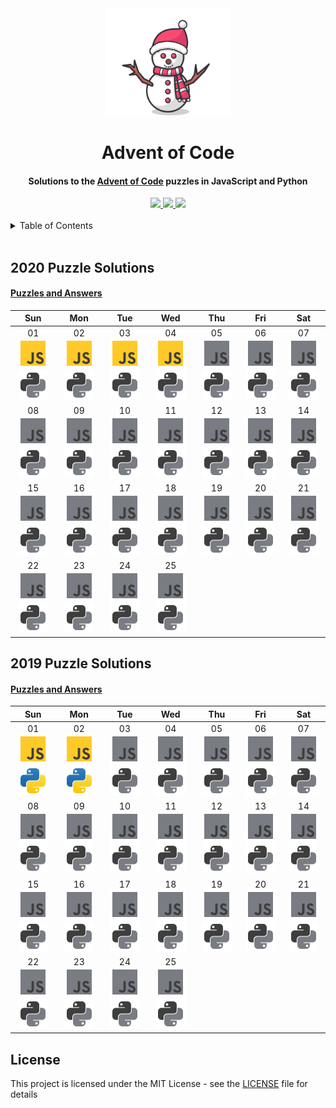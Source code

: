 <div align="center">
    <img src="assets/snowman.svg" width="200px">
    <h1 align="center">Advent of Code</h1>
</div>

<h4 align="center">Solutions to the <a href="https://adventofcode.com/">Advent of Code</a> puzzles in JavaScript and Python</h4>

<div align="center">
    <a href="https://twitter.com/CBStanley12">
        <img src="https://img.shields.io/badge/ -Follow @CBStanley12-1DA1F2?style=flat&logo=twitter&logoColor=white">
    </a>
    <a href="https://dev.to/cbstanley12">
        <img src="https://img.shields.io/badge/ -View DEV Profile-0A0A0A?style=flat&logo=dev.to">
    </a>
    <a href="https://linkedin.com/in/cbstanley12">
        <img src="https://img.shields.io/badge/ -Connect on LinkedIn-0077B5?style=flat&logo=linkedin">
    </a>
</div>

</br>

<details>
<summary>Table of Contents</summary>

   * [2020 Puzzle Solutions](#2020-puzzle-solutions)
   * [2019 Puzzle Solutions](#2019-puzzle-solutions)

</details>

</br>


## 2020 Puzzle Solutions

#### [Puzzles and Answers](2020/README.md)

| Sun | Mon | Tue | Wed | Thu | Fri | Sat |
| :-: | :-: | :-: | :-: | :-: | :-: | :-: |
| 01 </br> [![JavaScript](assets/js.svg)](2020/javascript/01_solution.js) [![Python Logo](assets/python-unfinished.svg)](2020/python/) | 02 </br> [![JavaScript](assets/js.svg)](2020/javascript/02.js) [![Python Logo](assets/python-unfinished.svg)](2020/python/) | 03 </br> [![JavaScript](assets/js.svg)](2020/javascript/03.js) [![Python Logo](assets/python-unfinished.svg)](2020/python/) | 04 </br> [![JavaScript](assets/js.svg)](2020/javascript/04.js) [![Python Logo](assets/python-unfinished.svg)](2020/python/) | 05 </br> [![JavaScript](assets/js-unfinished.svg)](2020/javascript/) [![Python Logo](assets/python-unfinished.svg)](2020/python/) | 06 </br> [![JavaScript](assets/js-unfinished.svg)](2020/javascript/) [![Python Logo](assets/python-unfinished.svg)](2020/python/) | 07 </br> [![JavaScript](assets/js-unfinished.svg)](2020/javascript) [![Python Logo](assets/python-unfinished.svg)](2019/python/) |
| 08 </br> [![JavaScript](assets/js-unfinished.svg)](2020/javascript/) [![Python Logo](assets/python-unfinished.svg)](2020/python/) | 09 </br> [![JavaScript](assets/js-unfinished.svg)](2020/javascript/) [![Python Logo](assets/python-unfinished.svg)](2020/python/02_solution.js) | 10 </br> [![JavaScript](assets/js-unfinished.svg)](2020/javascript/) [![Python Logo](assets/python-unfinished.svg)](2020/python/) | 11 </br> [![JavaScript](assets/js-unfinished.svg)](2020/javascript/) [![Python Logo](assets/python-unfinished.svg)](2020/python/) | 12 </br> [![JavaScript](assets/js-unfinished.svg)](2020/javascript/) [![Python Logo](assets/python-unfinished.svg)](2020/python/) | 13 </br> [![JavaScript](assets/js-unfinished.svg)](2020/javascript/) [![Python Logo](assets/python-unfinished.svg)](2020/python/) | 14 </br> [![JavaScript](assets/js-unfinished.svg)](2020/javascript/) [![Python Logo](assets/python-unfinished.svg)](2020/python/) |
| 15 </br> [![JavaScript](assets/js-unfinished.svg)](2020/javascript/) [![Python Logo](assets/python-unfinished.svg)](2020/python/) | 16 </br> [![JavaScript](assets/js-unfinished.svg)](2020/javascript/) [![Python Logo](assets/python-unfinished.svg)](2020/python/) | 17 </br> [![JavaScript](assets/js-unfinished.svg)](2020/javascript/) [![Python Logo](assets/python-unfinished.svg)](2020/python/) | 18 </br> [![JavaScript](assets/js-unfinished.svg)](2020/javascript/) [![Python Logo](assets/python-unfinished.svg)](2020/python/) | 19 </br> [![JavaScript](assets/js-unfinished.svg)](2020/javascript/) [![Python Logo](assets/python-unfinished.svg)](2020/python/) | 20 </br> [![JavaScript](assets/js-unfinished.svg)](2020/javascript/) [![Python Logo](assets/python-unfinished.svg)](2020/python/) | 21 </br> [![JavaScript](assets/js-unfinished.svg)](2020/javascript/) [![Python Logo](assets/python-unfinished.svg)](2020/python/) |
| 22 </br> [![JavaScript](assets/js-unfinished.svg)](2020/javascript/) [![Python Logo](assets/python-unfinished.svg)](2020/python/) | 23 </br> [![JavaScript](assets/js-unfinished.svg)](2020/javascript/) [![Python Logo](assets/python-unfinished.svg)](2020/python/) | 24 </br> [![JavaScript](assets/js-unfinished.svg)](2020/javascript/) [![Python Logo](assets/python-unfinished.svg)](2020/python/) | 25 </br> [![JavaScript](assets/js-unfinished.svg)](2020/javascript/) [![Python Logo](assets/python-unfinished.svg)](2020/python/) |


## 2019 Puzzle Solutions

#### [Puzzles and Answers](2019/README.md)

| Sun | Mon | Tue | Wed | Thu | Fri | Sat |
| :-: | :-: | :-: | :-: | :-: | :-: | :-: |
| 01 </br> [![JavaScript](assets/js.svg)](2019/javascript/01.js) [![Python Logo](assets/python.svg)](2019/python/01.py) | 02 </br> [![JavaScript](assets/js.svg)](2019/javascript/02.js) [![Python Logo](assets/python.svg)](2019/python/02.py) | 03 </br> [![JavaScript](assets/js-unfinished.svg)](2019/javascript/) [![Python Logo](assets/python-unfinished.svg)](2019/python/) | 04 </br> [![JavaScript](assets/js-unfinished.svg)](2019/javascript/) [![Python Logo](assets/python-unfinished.svg)](2019/python/) | 05 </br> [![JavaScript](assets/js-unfinished.svg)](2019/javascript/) [![Python Logo](assets/python-unfinished.svg)](2019/python/) | 06 </br> [![JavaScript](assets/js-unfinished.svg)](2019/javascript/) [![Python Logo](assets/python-unfinished.svg)](2019/python/) | 07 </br> [![JavaScript](assets/js-unfinished.svg)](2019/javascript) [![Python Logo](assets/python-unfinished.svg)](2019/python/) |
| 08 </br> [![JavaScript](assets/js-unfinished.svg)](2019/javascript/) [![Python Logo](assets/python-unfinished.svg)](2019/python/) | 09 </br> [![JavaScript](assets/js-unfinished.svg)](2019/javascript/) [![Python Logo](assets/python-unfinished.svg)](2019/python/02_solution.js) | 10 </br> [![JavaScript](assets/js-unfinished.svg)](2019/javascript/) [![Python Logo](assets/python-unfinished.svg)](2019/python/) | 11 </br> [![JavaScript](assets/js-unfinished.svg)](2019/javascript/) [![Python Logo](assets/python-unfinished.svg)](2019/python/) | 12 </br> [![JavaScript](assets/js-unfinished.svg)](2019/javascript/) [![Python Logo](assets/python-unfinished.svg)](2019/python/) | 13 </br> [![JavaScript](assets/js-unfinished.svg)](2019/javascript/) [![Python Logo](assets/python-unfinished.svg)](2019/python/) | 14 </br> [![JavaScript](assets/js-unfinished.svg)](2019/javascript/) [![Python Logo](assets/python-unfinished.svg)](2019/python/) |
| 15 </br> [![JavaScript](assets/js-unfinished.svg)](2019/javascript/) [![Python Logo](assets/python-unfinished.svg)](2019/python/) | 16 </br> [![JavaScript](assets/js-unfinished.svg)](2019/javascript/) [![Python Logo](assets/python-unfinished.svg)](2019/python/) | 17 </br> [![JavaScript](assets/js-unfinished.svg)](2019/javascript/) [![Python Logo](assets/python-unfinished.svg)](2019/python/) | 18 </br> [![JavaScript](assets/js-unfinished.svg)](2019/javascript/) [![Python Logo](assets/python-unfinished.svg)](2019/python/) | 19 </br> [![JavaScript](assets/js-unfinished.svg)](2019/javascript/) [![Python Logo](assets/python-unfinished.svg)](2019/python/) | 20 </br> [![JavaScript](assets/js-unfinished.svg)](2019/javascript/) [![Python Logo](assets/python-unfinished.svg)](2019/python/) | 21 </br> [![JavaScript](assets/js-unfinished.svg)](2019/javascript/) [![Python Logo](assets/python-unfinished.svg)](2019/python/) |
| 22 </br> [![JavaScript](assets/js-unfinished.svg)](2019/javascript/) [![Python Logo](assets/python-unfinished.svg)](2019/python/) | 23 </br> [![JavaScript](assets/js-unfinished.svg)](2019/javascript/) [![Python Logo](assets/python-unfinished.svg)](2019/python/) | 24 </br> [![JavaScript](assets/js-unfinished.svg)](2019/javascript/) [![Python Logo](assets/python-unfinished.svg)](2019/python/) | 25 </br> [![JavaScript](assets/js-unfinished.svg)](2019/javascript/) [![Python Logo](assets/python-unfinished.svg)](2019/python/) |

## License
This project is licensed under the MIT License - see the [LICENSE](LICENSE) file for details